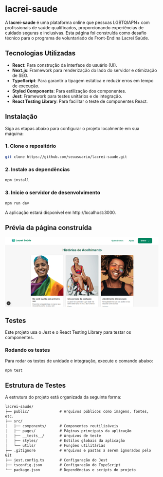 # lacrei-saude

A **lacrei-saude** é uma plataforma online que pessoas LGBTQIAPN+ com profissionais de saúde qualificados, proporcionando experiências de cuidado seguras e inclusivas.
Esta página foi construída como desafio técnico para o programa de voluntariado de Front-End na Lacrei Saúde.

## Tecnologias Utilizadas

- **React**: Para construção da interface do usuário (UI).
- **Next.js**: Framework para renderização do lado do servidor e otimização de SEO.
- **TypeScript**: Para garantir a tipagem estática e reduzir erros em tempo de execução.
- **Styled Components**: Para estilização dos componentes.
- **Jest**: Framework para testes unitários e de integração.
- **React Testing Library**: Para facilitar o teste de componentes React.

## Instalação

Siga as etapas abaixo para configurar o projeto localmente em sua máquina:

### 1. Clone o repositório

```bash
git clone https://github.com/seuusuario/lacrei-saude.git
```

### 2. Instale as dependências

```bash
npm install
```

### 3. Inicie o servidor de desenvolvimento

```bash
npm run dev
```
A aplicação estará disponível em http://localhost:3000.

## Prévia da página construída

![Prévia](public/print.png)


## Testes

Este projeto usa o Jest e o React Testing Library para testar os componentes.

### Rodando os testes

Para rodar os testes de unidade e integração, execute o comando abaixo:

```bash
npm test
```

## Estrutura de Testes
A estrutura do projeto está organizada da seguinte forma:

```
lacrei-saude/
├── public/              # Arquivos públicos como imagens, fontes, etc.
├── src/
│   ├── components/      # Componentes reutilizáveis
│   ├── pages/           # Páginas principais da aplicação
│   ├── __tests__/       # Arquivos de teste
│   ├── styles/          # Estilos globais da aplicação
│   └── utils/           # Funções utilitárias
├── .gitignore           # Arquivos e pastas a serem ignorados pelo Git
├── jest.config.ts       # Configuração do Jest
├── tsconfig.json        # Configuração do TypeScript
└── package.json         # Dependências e scripts do projeto
```

